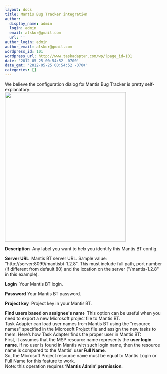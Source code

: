 ```yaml
---
layout: docs
title: Mantis Bug Tracker integration
author:
  display_name: admin
  login: admin
  email: alskor@gmail.com
  url: ''
author_login: admin
author_email: alskor@gmail.com
wordpress_id: 101
wordpress_url: http://www.taskadapter.com/wp/?page_id=101
date: '2012-05-25 00:54:52 -0700'
date_gmt: '2012-05-25 00:54:52 -0700'
categories: []
---
```

<div id="main">
<div id="block-system-main">
<div id="node-39">
<div>We believe the configuration dialog for Mantis Bug Tracker is pretty self-explanatory:<br />
<a href="http://www.taskadapter.com/wp-content/uploads/2012/05/edit_mantis1.png"><img class="alignnone size-full wp-image-486" title="edit_mantis" src="http://www.taskadapter.com/wp-content/uploads/2012/05/edit_mantis1.png" alt="" width="388" height="480" /></a></div></p>
<div></div></p>
<div></div></p>
<div>
<p><strong>Description</strong>&nbsp;&nbsp;Any label you want to help you identify this Mantis BT config.</p>
<p><strong>Server URL</strong>&nbsp;&nbsp;Mantis BT server URL. Sample value: "http://server:8099/mantisbt-1.2.8". This must include full path, port number (if different from default 80) and the location on the server ("/mantis-1.2.8" in this example).</p>
<p><strong>Login</strong>&nbsp;&nbsp;Your Mantis BT login.</p>
<p><strong>Password</strong>&nbsp;Your Mantis BT password.</p>
<p><strong>Project key</strong>&nbsp; Project key in your Mantis BT.</p>
<p><strong>Find users based on assignee's name</strong>&nbsp;&nbsp;This option can be useful when you need to export a new Microsoft project file to Mantis BT.<br />
Task Adapter can load user names from Mantis BT using the "resource names" specified in the Microsoft Project file and assign the new tasks to them. Here&rsquo;s how Task Adapter finds the proper user in Mantis BT:<br />
First, it assumes that the MSP resource name represents the <strong>user login name</strong>. If no user is found in Mantis with such login name, then the resource name is compared to the Mantis' user&nbsp;<strong>Full Name</strong>.<br />
So, the Microsoft Project resource name must be equal to Mantis Login or Full Name for this feature to work.<br />
Note: this operation requires&nbsp;<strong>&lsquo;Mantis Admin&rsquo; permission</strong>.</p>
<p></div><br />
</div><br />
</div><br />
</div><br />
&nbsp;</p>
